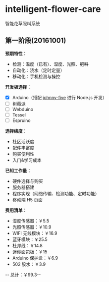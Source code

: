 # intelligent-flower-care
智能花草照料系统


## 第一阶段(20161001)

**预期特性：**

* 检测：温度（已有）、湿度、光照、<del>肥料</del>
* 自动化：浇水（定时定量）
* 移动化：手机检测与操控

**开发板选择：**
* [x] Arduino（搭配 [johnny-five](https://github.com/rwaldron/johnny-five/) 进行 Node.js 开发）
* [ ] 树莓派
* [ ] Webduino
* [ ] Tessel
* [ ] Espruino

**选择纬度**：
* 社区活跃度
* 配件丰富度
* 购买便利性
* 入门&学习成本

**已知工作量：**
* 硬件选择与购买
* 服务器搭建
* 程序实现（网络传输、检测功能、定时功能）
* 移动端 H5 页面

**费用清单：**
* 湿度传感器：￥5.5
* 光照传感器：￥10.9
* WIFI 无线模块：￥16.9
* 蓝牙模块：￥25.5
* 杜邦线：￥14.8
* 迷你面包板：￥15
* Arduino 保护盒：￥6.9
* 502 胶水：￥3.9

-- 总计：￥99.3--
